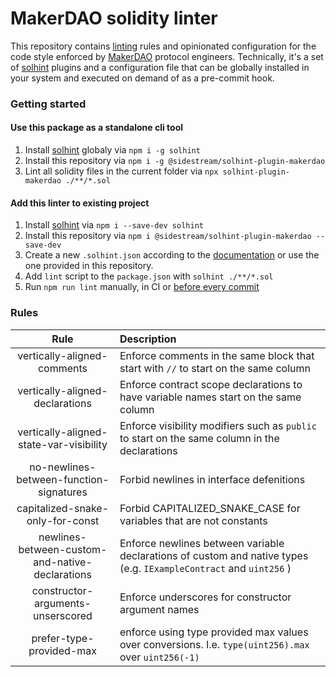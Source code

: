 # MakerDAO solidity linter

This repository contains [linting](https://en.wikipedia.org/wiki/Lint_(software)) rules and opinionated configuration for the code style enforced by [MakerDAO](https://github.com/makerdao) protocol engineers. Technically, it's a set of [solhint](https://github.com/protofire/solhint) plugins and a configuration file that can be globally installed in your system and executed on demand of as a pre-commit hook.

### Getting started

#### Use this package as a standalone cli tool

1. Install [solhint](https://github.com/protofire/solhint) globaly via `npm i -g solhint`
2. Install this repository via `npm i -g @sidestream/solhint-plugin-makerdao`
4. Lint all solidity files in the current folder via `npx solhint-plugin-makerdao ./**/*.sol`

#### Add this linter to existing project
1. Install [solhint](https://github.com/protofire/solhint) via `npm i --save-dev solhint`
2. Install this repository via `npm i @sidestream/solhint-plugin-makerdao --save-dev`
3. Create a new `.solhint.json` according to the [documentation](https://github.com/protofire/solhint#configuration) or use the one provided in this repository.
4. Add `lint` script to the `package.json` with `solhint ./**/*.sol`
5. Run `npm run lint` manually, in CI or [before every commit](https://www.npmjs.com/package/pre-commit)


### Rules

| Rule                                            | Description                                                                                                        |
| :-:                                             | :-                                                                                                                 |
| vertically-aligned-comments                     | Enforce comments in the same block that start with `//` to start on the same column                                |
| vertically-aligned-declarations                 | Enforce contract scope declarations to have variable names start on the same column                                |
| vertically-aligned-state-var-visibility         | Enforce visibility modifiers such as `public` to start on the same column in the declarations                      |
| no-newlines-between-function-signatures         | Forbid newlines in interface defenitions                                                                           |
| capitalized-snake-only-for-const                | Forbid CAPITALIZED_SNAKE_CASE for variables that are not constants                                                 |
| newlines-between-custom-and-native-declarations | Enforce newlines between variable declarations of custom and native types (e.g. `IExampleContract` and `uint256` ) |
| constructor-arguments-unserscored               | Enforce underscores for constructor argument names                                                                 |
| prefer-type-provided-max                        | enforce using type provided max values over conversions. I.e. `type(uint256).max` over `uint256(-1)`               |

